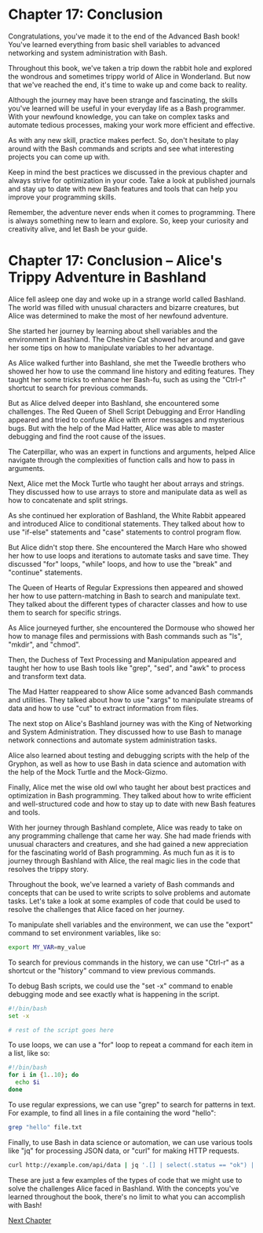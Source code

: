 # Chapter 17: Conclusion

Congratulations, you've made it to the end of the Advanced Bash book! You've learned everything from basic shell variables to advanced networking and system administration with Bash. 

Throughout this book, we've taken a trip down the rabbit hole and explored the wondrous and sometimes trippy world of Alice in Wonderland. But now that we've reached the end, it's time to wake up and come back to reality. 

Although the journey may have been strange and fascinating, the skills you've learned will be useful in your everyday life as a Bash programmer. With your newfound knowledge, you can take on complex tasks and automate tedious processes, making your work more efficient and effective.

As with any new skill, practice makes perfect. So, don't hesitate to play around with the Bash commands and scripts and see what interesting projects you can come up with. 

Keep in mind the best practices we discussed in the previous chapter and always strive for optimization in your code. Take a look at published journals and stay up to date with new Bash features and tools that can help you improve your programming skills.

Remember, the adventure never ends when it comes to programming. There is always something new to learn and explore. So, keep your curiosity and creativity alive, and let Bash be your guide.
# Chapter 17: Conclusion – Alice's Trippy Adventure in Bashland

Alice fell asleep one day and woke up in a strange world called Bashland. The world was filled with unusual characters and bizarre creatures, but Alice was determined to make the most of her newfound adventure.

She started her journey by learning about shell variables and the environment in Bashland. The Cheshire Cat showed her around and gave her some tips on how to manipulate variables to her advantage.

As Alice walked further into Bashland, she met the Tweedle brothers who showed her how to use the command line history and editing features. They taught her some tricks to enhance her Bash-fu, such as using the "Ctrl-r" shortcut to search for previous commands.

But as Alice delved deeper into Bashland, she encountered some challenges. The Red Queen of Shell Script Debugging and Error Handling appeared and tried to confuse Alice with error messages and mysterious bugs. But with the help of the Mad Hatter, Alice was able to master debugging and find the root cause of the issues.

The Caterpillar, who was an expert in functions and arguments, helped Alice navigate through the complexities of function calls and how to pass in arguments.

Next, Alice met the Mock Turtle who taught her about arrays and strings. They discussed how to use arrays to store and manipulate data as well as how to concatenate and split strings.

As she continued her exploration of Bashland, the White Rabbit appeared and introduced Alice to conditional statements. They talked about how to use "if-else" statements and "case" statements to control program flow.

But Alice didn't stop there. She encountered the March Hare who showed her how to use loops and iterations to automate tasks and save time. They discussed "for" loops, "while" loops, and how to use the "break" and "continue" statements.

The Queen of Hearts of Regular Expressions then appeared and showed her how to use pattern-matching in Bash to search and manipulate text. They talked about the different types of character classes and how to use them to search for specific strings.

As Alice journeyed further, she encountered the Dormouse who showed her how to manage files and permissions with Bash commands such as "ls", "mkdir", and "chmod".

Then, the Duchess of Text Processing and Manipulation appeared and taught her how to use Bash tools like "grep", "sed", and "awk" to process and transform text data.

The Mad Hatter reappeared to show Alice some advanced Bash commands and utilities. They talked about how to use "xargs" to manipulate streams of data and how to use "cut" to extract information from files.

The next stop on Alice's Bashland journey was with the King of Networking and System Administration. They discussed how to use Bash to manage network connections and automate system administration tasks.

Alice also learned about testing and debugging scripts with the help of the Gryphon, as well as how to use Bash in data science and automation with the help of the Mock Turtle and the Mock-Gizmo.

Finally, Alice met the wise old owl who taught her about best practices and optimization in Bash programming. They talked about how to write efficient and well-structured code and how to stay up to date with new Bash features and tools.

With her journey through Bashland complete, Alice was ready to take on any programming challenge that came her way. She had made friends with unusual characters and creatures, and she had gained a new appreciation for the fascinating world of Bash programming.
As much fun as it is to journey through Bashland with Alice, the real magic lies in the code that resolves the trippy story.

Throughout the book, we've learned a variety of Bash commands and concepts that can be used to write scripts to solve problems and automate tasks. Let's take a look at some examples of code that could be used to resolve the challenges that Alice faced on her journey.

To manipulate shell variables and the environment, we can use the "export" command to set environment variables, like so:

```bash
export MY_VAR=my_value
```

To search for previous commands in the history, we can use "Ctrl-r" as a shortcut or the "history" command to view previous commands.

To debug Bash scripts, we could use the "set -x" command to enable debugging mode and see exactly what is happening in the script.

```bash
#!/bin/bash
set -x

# rest of the script goes here
```

To use loops, we can use a "for" loop to repeat a command for each item in a list, like so:

```bash
#!/bin/bash
for i in {1..10}; do
  echo $i
done
```

To use regular expressions, we can use "grep" to search for patterns in text. For example, to find all lines in a file containing the word "hello":

```bash
grep "hello" file.txt
```

Finally, to use Bash in data science or automation, we can use various tools like "jq" for processing JSON data, or "curl" for making HTTP requests.

```bash
curl http://example.com/api/data | jq '.[] | select(.status == "ok") | .name'
```

These are just a few examples of the types of code that we might use to solve the challenges Alice faced in Bashland. With the concepts you've learned throughout the book, there's no limit to what you can accomplish with Bash!


[Next Chapter](18_Chapter18.md)